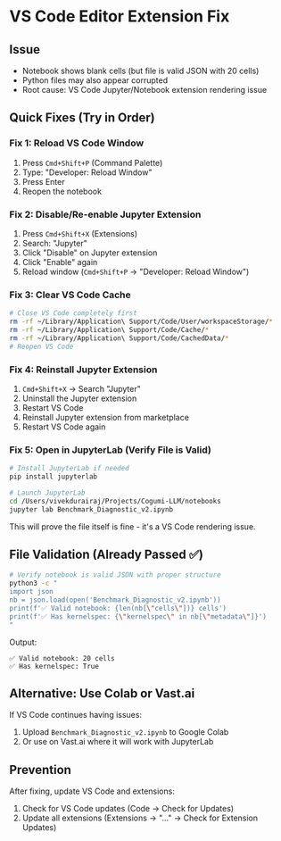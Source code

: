# VS Code Editor Extension Fix

## Issue
- Notebook shows blank cells (but file is valid JSON with 20 cells)
- Python files may also appear corrupted
- Root cause: VS Code Jupyter/Notebook extension rendering issue

## Quick Fixes (Try in Order)

### Fix 1: Reload VS Code Window
1. Press `Cmd+Shift+P` (Command Palette)
2. Type: "Developer: Reload Window"
3. Press Enter
4. Reopen the notebook

### Fix 2: Disable/Re-enable Jupyter Extension
1. Press `Cmd+Shift+X` (Extensions)
2. Search: "Jupyter"
3. Click "Disable" on Jupyter extension
4. Click "Enable" again
5. Reload window (`Cmd+Shift+P` → "Developer: Reload Window")

### Fix 3: Clear VS Code Cache
```bash
# Close VS Code completely first
rm -rf ~/Library/Application\ Support/Code/User/workspaceStorage/*
rm -rf ~/Library/Application\ Support/Code/Cache/*
rm -rf ~/Library/Application\ Support/Code/CachedData/*
# Reopen VS Code
```

### Fix 4: Reinstall Jupyter Extension
1. `Cmd+Shift+X` → Search "Jupyter"
2. Uninstall the Jupyter extension
3. Restart VS Code
4. Reinstall Jupyter extension from marketplace
5. Restart VS Code again

### Fix 5: Open in JupyterLab (Verify File is Valid)
```bash
# Install JupyterLab if needed
pip install jupyterlab

# Launch JupyterLab
cd /Users/vivekdurairaj/Projects/Cogumi-LLM/notebooks
jupyter lab Benchmark_Diagnostic_v2.ipynb
```
This will prove the file itself is fine - it's a VS Code rendering issue.

## File Validation (Already Passed ✅)
```bash
# Verify notebook is valid JSON with proper structure
python3 -c "
import json
nb = json.load(open('Benchmark_Diagnostic_v2.ipynb'))
print(f'✅ Valid notebook: {len(nb[\"cells\"])} cells')
print(f'✅ Has kernelspec: {\"kernelspec\" in nb[\"metadata\"]}')
"
```

Output:
```
✅ Valid notebook: 20 cells
✅ Has kernelspec: True
```

## Alternative: Use Colab or Vast.ai
If VS Code continues having issues:
1. Upload `Benchmark_Diagnostic_v2.ipynb` to Google Colab
2. Or use on Vast.ai where it will work with JupyterLab

## Prevention
After fixing, update VS Code and extensions:
1. Check for VS Code updates (Code → Check for Updates)
2. Update all extensions (Extensions → "..." → Check for Extension Updates)
